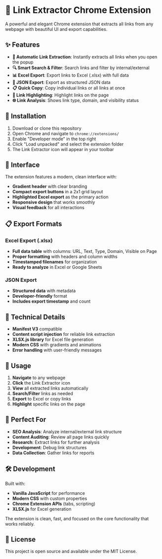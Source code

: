 # 🔗 Link Extractor Chrome Extension

A powerful and elegant Chrome extension that extracts all links from any webpage with beautiful UI and export capabilities.

## ✨ Features

- **🔄 Automatic Link Extraction**: Instantly extracts all links when you open the popup
- **🔍 Smart Search & Filter**: Search links and filter by internal/external
- **📊 Excel Export**: Export links to Excel (.xlsx) with full data
- **💾 JSON Export**: Export as structured JSON data
- **📋 Quick Copy**: Copy individual links or all links at once
- **🎯 Link Highlighting**: Highlight links on the page
- **🌐 Link Analysis**: Shows link type, domain, and visibility status

## 🚀 Installation

1. Download or clone this repository
2. Open Chrome and navigate to `chrome://extensions/`
3. Enable "Developer mode" in the top right
4. Click "Load unpacked" and select the extension folder
5. The Link Extractor icon will appear in your toolbar

## 🎨 Interface

The extension features a modern, clean interface with:
- **Gradient header** with clear branding
- **Compact export buttons** in a 2x1 grid layout
- **Highlighted Excel export** as the primary action
- **Responsive design** that works smoothly
- **Visual feedback** for all interactions

## 📋 Export Formats

### Excel Export (.xlsx)
- **Full data table** with columns: URL, Text, Type, Domain, Visible on Page
- **Proper formatting** with headers and column widths
- **Timestamped filenames** for organization
- **Ready to analyze** in Excel or Google Sheets

### JSON Export
- **Structured data** with metadata
- **Developer-friendly** format
- **Includes export timestamp** and count

## 🔧 Technical Details

- **Manifest V3** compatible
- **Content script injection** for reliable link extraction
- **XLSX.js library** for Excel file generation
- **Modern CSS** with gradients and animations
- **Error handling** with user-friendly messages

## 📱 Usage

1. **Navigate** to any webpage
2. **Click** the Link Extractor icon
3. **View** all extracted links automatically
4. **Search/Filter** links as needed
5. **Export** to Excel or copy links
6. **Highlight** specific links on the page

## 🎯 Perfect For

- **SEO Analysis**: Analyze internal/external link structure
- **Content Auditing**: Review all page links quickly
- **Research**: Extract links for further analysis
- **Development**: Debug link structures
- **Data Collection**: Gather links for reports

## 🛠️ Development

Built with:
- **Vanilla JavaScript** for performance
- **Modern CSS** with custom properties
- **Chrome Extension APIs** (tabs, scripting)
- **XLSX.js** for Excel generation

The extension is clean, fast, and focused on the core functionality that works reliably.

## 📄 License

This project is open source and available under the MIT License.
